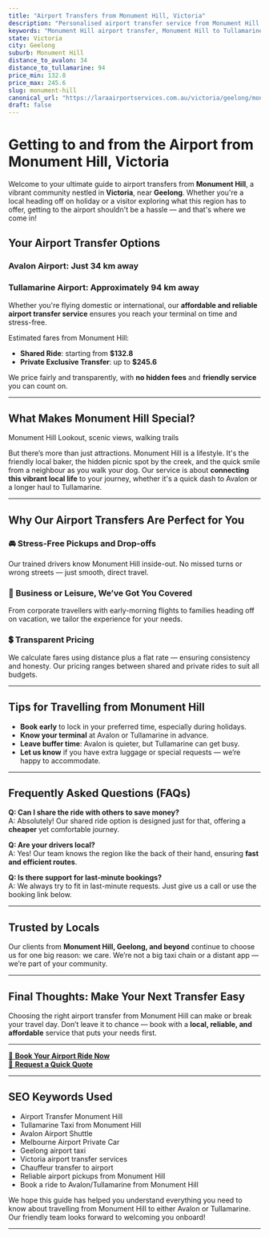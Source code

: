 ```yaml
---
title: "Airport Transfers from Monument Hill, Victoria"
description: "Personalised airport transfer service from Monument Hill to Avalon and Tullamarine airports. Enjoy a smooth, affordable ride with us!"
keywords: "Monument Hill airport transfer, Monument Hill to Tullamarine, Monument Hill to Avalon, airport taxi Monument Hill, private airport transfer Monument Hill, shared ride Monument Hill, Monument Hill transfers, airport shuttle Monument Hill, book Monument Hill airport taxi, affordable Monument Hill airport transfer, Monument Hill airport transfer service, airport transfer Geelong, airport transfer Melbourne, Melbourne airport taxi, airport transfers Victoria, Tullamarine airport shuttle, Avalon airport transfers, Melbourne private transfer, airport transport services Melbourne"
state: Victoria
city: Geelong
suburb: Monument Hill
distance_to_avalon: 34
distance_to_tullamarine: 94
price_min: 132.8
price_max: 245.6
slug: monument-hill
canonical_url: "https://laraairportservices.com.au/victoria/geelong/monument-hill/"
draft: false
---
```


# Getting to and from the Airport from Monument Hill, Victoria

Welcome to your ultimate guide to airport transfers from **Monument Hill**, a vibrant community nestled in **Victoria**, near **Geelong**. Whether you're a local heading off on holiday or a visitor exploring what this region has to offer, getting to the airport shouldn't be a hassle — and that's where we come in!

## Your Airport Transfer Options

### Avalon Airport: Just 34 km away  
### Tullamarine Airport: Approximately 94 km away

Whether you're flying domestic or international, our **affordable and reliable airport transfer service** ensures you reach your terminal on time and stress-free.

Estimated fares from Monument Hill:
- **Shared Ride**: starting from **$132.8**
- **Private Exclusive Transfer**: up to **$245.6**

We price fairly and transparently, with **no hidden fees** and **friendly service** you can count on.

---

## What Makes Monument Hill Special?

Monument Hill Lookout, scenic views, walking trails

But there’s more than just attractions. Monument Hill is a lifestyle. It's the friendly local baker, the hidden picnic spot by the creek, and the quick smile from a neighbour as you walk your dog. Our service is about **connecting this vibrant local life** to your journey, whether it's a quick dash to Avalon or a longer haul to Tullamarine.

---

## Why Our Airport Transfers Are Perfect for You

### 🚘 Stress-Free Pickups and Drop-offs
Our trained drivers know Monument Hill inside-out. No missed turns or wrong streets — just smooth, direct travel.

### 💼 Business or Leisure, We’ve Got You Covered
From corporate travellers with early-morning flights to families heading off on vacation, we tailor the experience for your needs.

### 💲 Transparent Pricing
We calculate fares using distance plus a flat rate — ensuring consistency and honesty. Our pricing ranges between shared and private rides to suit all budgets.

---

## Tips for Travelling from Monument Hill

- **Book early** to lock in your preferred time, especially during holidays.
- **Know your terminal** at Avalon or Tullamarine in advance.
- **Leave buffer time**: Avalon is quieter, but Tullamarine can get busy.
- **Let us know** if you have extra luggage or special requests — we’re happy to accommodate.

---

## Frequently Asked Questions (FAQs)

**Q: Can I share the ride with others to save money?**  
A: Absolutely! Our shared ride option is designed just for that, offering a **cheaper** yet comfortable journey.

**Q: Are your drivers local?**  
A: Yes! Our team knows the region like the back of their hand, ensuring **fast and efficient routes**.

**Q: Is there support for last-minute bookings?**  
A: We always try to fit in last-minute requests. Just give us a call or use the booking link below.

---

## Trusted by Locals

Our clients from **Monument Hill, Geelong, and beyond** continue to choose us for one big reason: we care. We’re not a big taxi chain or a distant app — we’re part of your community.

---

## Final Thoughts: Make Your Next Transfer Easy

Choosing the right airport transfer from Monument Hill can make or break your travel day. Don’t leave it to chance — book with a **local, reliable, and affordable** service that puts your needs first.

---

[📅 **Book Your Airport Ride Now**](https://laraairportservices.square.site/s/appointments)  
[📧 **Request a Quick Quote**](https://laraairportservices.square.site/contact-us)

---

## SEO Keywords Used
- Airport Transfer Monument Hill
- Tullamarine Taxi from Monument Hill
- Avalon Airport Shuttle
- Melbourne Airport Private Car
- Geelong airport taxi
- Victoria airport transfer services
- Chauffeur transfer to airport
- Reliable airport pickups from Monument Hill
- Book a ride to Avalon/Tullamarine from Monument Hill

We hope this guide has helped you understand everything you need to know about travelling from Monument Hill to either Avalon or Tullamarine. Our friendly team looks forward to welcoming you onboard!

---
